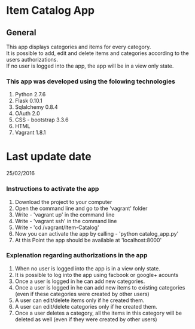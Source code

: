 # Item Catalog App

## General

This app displays categories and items for every category. </br>
It is possible to add, edit and delete items and categories according to the users authorizations. </br>
If no user is logged into the app, the app will be in a view only state. </br>

### This app was developed using the folowing technologies

1. Python 2.7.6
2. Flask 0.10.1
3. Sqlalchemy 0.8.4
4. OAuth 2.0
5. CSS - bootstrap 3.3.6
6. HTML
7. Vagrant 1.8.1

# Last update date

25/02/2016

### Instructions to activate the app

1. Download the project to your computer
2. Open the command line and go to the 'vagrant' folder
3. Write - 'vagrant up' in the command line
4. Write - 'vagrant ssh' in the command line
5. Write - 'cd /vagrant/Item-Catalog'
6. Now you can activate the app by calling - 'python catalog_app.py'
7. At this Point the app should be available at 'localhost:8000'

### Explenation regarding authorizations in the app

1. When no user is logged into the app is in a view only state.
2. It is possible to log into the app using facbook or google+ acounts
3. Once a user is logged in he can add new categories.
4. Once a user is logged in he can add new items to existing categories (even if these categories were created by other users)
5. A user can edit/delete items only if he created them.
6. A user can edit/delete categories only if he created them.
7. Once a user deletes a category, all the items in this category will be deleted as well (even if they were created by other users)

